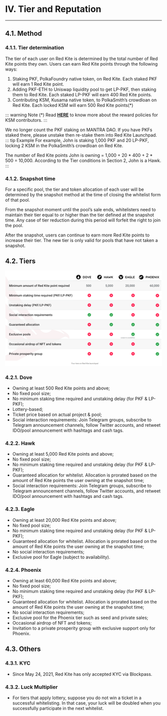 # IV. Tier and Reputation

---

## 4.1. Method

<h3> 4.1.1. Tier determination </h3>

The tier of each user on Red Kite is determined by the total number of Red Kite points they own. Users can earn Red Kite points through the following ways:
1. Staking PKF, PolkaFoundry native token, on Red Kite. Each staked PKF will earn 1 Red Kite point.
2. Adding PKF-ETH to Uniswap liquidity pool to get LP-PKF, then staking them to Red Kite. Each staked LP-PKF will earn 400 Red Kite points.
3. Contributing KSM, Kusama native token, to PolkaSmith’s crowdloan on Red Kite. Each locked KSM will earn 500 Red Kite points(*)

::: warning Note
(*) Read [**HERE**](https://medium.com/polkafoundry/polkasmith-kusama-parachain-auction-in-a-nutshell-e73892169719) to know more about the reward policies for KSM contributors.
:::

We no longer count the PKF staking on MANTRA DAO. If you have PKFs staked there, please unstake then re-stake them into Red Kite Launchpad.
::: tip Example
For example, John is staking 1,000 PKF and 20 LP-PKF, locking 2 KSM in the PolkaSmith’s crowdloan on Red Kite.

The number of Red Kite points John is owning = 1,000 + 20 * 400 + 2 * 500 = 10,000. According to the Tier conditions in Section 2, John is a Hawk.
:::

<h3> 4.1.2. Snapshot time </h3>

For a specific pool, the tier and token allocation of each user will be determined by the snapshot method at the time of closing the whitelist form of that pool.

From the snapshot moment until the pool’s sale ends, whitelisters need to maintain their tier equal to or higher than the tier defined at the snapshot time. Any case of tier reduction during this period will forfeit the right to join the pool.

After the snapshot, users can continue to earn more Red Kite points to increase their tier. The new tier is only valid for pools that have not taken a snapshot.

## 4.2. Tiers

<img src="./tier.png" />

<h3> 4.2.1. Dove </h3>

* Owning at least 500 Red Kite points and above;
* No fixed pool size;
* No minimum staking time required and unstaking delay (for PKF & LP-PKF);
* Lottery-based;
* Ticket price based on actual project & pool;
* Social interaction requirements: Join Telegram groups, subscribe to Telegram announcement channels, follow Twitter accounts, and retweet IDO/pool announcement with hashtags and cash tags.

<h3> 4.2.2. Hawk </h3>

* Owning at least 5,000 Red Kite points and above;
* No fixed pool size;
* No minimum staking time required and unstaking delay (for PKF & LP-PKF);
* Guaranteed allocation for whitelist. Allocation is prorated based on the amount of Red Kite points the user owning at the snapshot time;
* Social interaction requirements: Join Telegram groups, subscribe to Telegram announcement channels, follow Twitter accounts, and retweet IDO/pool announcement with hashtags and cash tags.

<h3> 4.2.3. Eagle </h3>

* Owning at least 20,000 Red Kite points and above;
* No fixed pool size;
* No minimum staking time required and unstaking delay (for PKF & LP-PKF);
* Guaranteed allocation for whitelist. Allocation is prorated based on the amount of Red Kite points the user owning at the snapshot time;
* No social interaction requirements;
* Exclusive pool for Eagle (subject to availability).

<h3> 4.2.4. Phoenix </h3>

* Owning at least 60,000 Red Kite points and above;
* No fixed pool size;
* No minimum staking time required and unstaking delay (for PKF & LP-PKF);
* Guaranteed allocation for whitelist. Allocation is prorated based on the amount of Red Kite points the user owning at the snapshot time;
* No social interaction requirements;
* Exclusive pool for the Phoenix tier such as seed and private sales;
* Occasional airdrop of NFT and tokens;
* Invitation to a private prosperity group with exclusive support only for Phoenix.

## 4.3. Others 

<h3> 4.3.1. KYC </h3>

* Since May 24, 2021, Red Kite has only accepted KYC via Blockpass.

<h3> 4.3.2. Luck Multiplier</h3>

* For tiers that apply lottery, suppose you do not win a ticket in a successful whitelisting. In that case, your luck will be doubled when you successfully participate in the next whitelist.